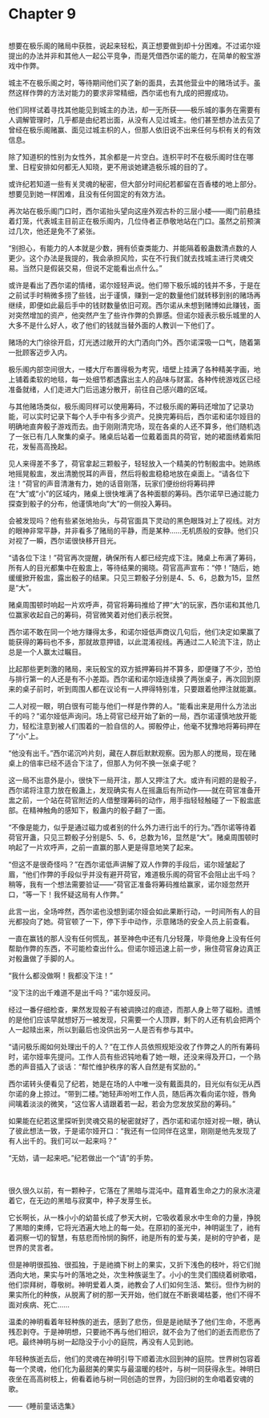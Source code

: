 # Chapter 9

<br>
想要在极乐阁的赌局中获胜，说起来轻松，真正想要做到却十分困难。不过诺尔娅提出的办法并非和其他人一起公平竞争，而是凭借西尔诺的能力，在简单的骰宝游戏中作弊。

城主不在极乐阁之时，等待期间他们买了新的面具，去其他营业中的赌场试手。虽然这样作弊的方法对能力的要求非常精细，西尔诺也有九成的把握成功。

他们同样试着寻找其他能见到城主的办法，却一无所获——极乐城的事务在需要有人调解管理时，几乎都是由纪若出面，从没有人见过城主。他们甚至想办法去见了曾经在极乐阁赌赢、面见过城主枳的人，但那人依旧说不出来任何与枳有关的有效信息。

除了知道枳的性别为女性外，其余都是一片空白。连枳平时不在极乐阁时住在哪里、日程安排如何都无人知晓，更不用谈她建造极乐城的目的了。

或许纪若知道一些有关灵魂的秘密，但大部分时间纪若都留在百香楼的地上部分。想要见到她一样困难，且没有任何固定的有效方法。

再次站在极乐阁门口时，西尔诺抬头望向这座外观古朴的三层小楼——阁门前悬挂着灯笼，代表城主目前正在极乐阁内，几位侍者正恭敬地站在门口。虽然之前预演过几次，他还是免不了紧张。

“别担心，有能力的人本就是少数，拥有侦查类能力、并能隔着骰蛊数清点数的人更少。这个办法是我提的，我会承担风险，实在不行我们就去找城主进行灵魂交易。当然只是假装交易，但说不定能看出点什么。”

或许是看出了西尔诺的情绪，诺尔娅轻声说。他们带下极乐城的钱并不多，于是在之前试手时稍微多捞了些钱，出于谨慎，赚到一定的数量他们就转移到别的赌场再继续，即便如此最后手中的钱财数量依旧可观。西尔诺从未想到赌博如此赚钱，面对突然增加的资产，他突然产生了些许作弊的负罪感。但诺尔娅表示极乐城里的人大多不是什么好人，收了他们的钱就当替外面的人教训一下他们了。

赌场的大门徐徐开启，灯光透过敞开的大门洒向门外。西尔诺深吸一口气，随着第一批顾客迈步入内。

极乐阁内部空间很大，一楼大厅布置得极为考究，墙壁上挂满了各种精美字画，地上铺着柔软的地毯，每一处细节都透露出主人的品味与财富。各种传统游戏区已经准备就绪，人们走进大门后迅速分散开，前往自己感兴趣的区域。

与其他赌场类似，极乐阁同样可以使用筹码，不过极乐阁的筹码还增加了记录功能，可以实时记录下每个人手中有多少资产。兑换完筹码后，西尔诺和诺尔娅目的明确地直奔骰子游戏而去。由于刚刚清完场，现在各桌的人还不算多，他们随机选了一张已有几人聚集的桌子。赌桌后站着一位戴着面具的荷官，她的裙面绣着紫阳花，发髻高高挽起。

见人来得差不多了，荷官拿起三颗骰子，轻轻放入一个精美的竹制骰盅中。她熟练地摇晃骰盅，发出清脆悦耳的声音，然后将骰盅稳稳地放在桌面上。“请各位下注！”荷官的声音清澈有力，她的话音刚落，玩家们便纷纷将筹码押在“大”或“小”的区域内，赌桌上很快堆满了各种面额的筹码。西尔诺早已通过能力探查到骰子的分布，他谨慎地向“大”的一侧投入筹码。

会被发现吗？他有些紧张地抬头，与荷官面具下灵动的黑色眼珠对上了视线。对方的眼神非常平静，并非看多了赌局的平静，而是某种……无机质般的安静。他们只对视了一瞬，西尔诺很快移开目光。

“请各位下注！”荷官再次提醒，确保所有人都已经完成下注。赌桌上布满了筹码，所有人的目光都集中在骰盅上，等待结果的揭晓。荷官高声宣布：“停！”随后，她缓缓掀开骰盅，露出骰子的结果。只见三颗骰子分别是4、5、6，总数为15，显然是“大”。

赌桌周围顿时响起一片欢呼声，荷官将筹码推给了押“大”的玩家，西尔诺和其他几位赢家收起自己的筹码，荷官微笑着对他们表示祝贺。

西尔诺不敢在同一个地方赚得太多，和诺尔娅低声商议几句后，他们决定如果赢了能获得的筹码也不多，那就故意押错，以此混淆视线。再通过二人轮流下注，防止总是一个人赢太过瞩目。

比起那些更刺激的赌局，来玩骰宝的双方抵押筹码并不算多，即便赚了不少，恐怕与排行第一的人还是有不小差距。西尔诺和诺尔娅连续换了两张桌子，再次回到原来的桌子前时，听到周围人都在议论有一人押得特别准，只要跟着他押注就能赢。

二人对视一眼，明白很有可能与他们一样是作弊的人。“能看出来是用什么方法出千的吗？”诺尔娅低声询问。场上荷官已经开始了新的一局，西尔诺谨慎地放开能力，轻松注意到被人们围着的一脸自信的人。掷骰停止，他毫不犹豫地将筹码押在了“小”上。

“他没有出千。”西尔诺沉吟片刻，藏在人群后默默观察。因为那人的搅局，现在赌桌上的倍率已经不适合下注了，但那人为何不换一张桌子呢？

这一局不出意外是小，很快下一局开注，那人又押注了大。或许有问题的是骰子，西尔诺将注意力放在骰蛊上，发现确实有人在摇蛊后有所动作——就在荷官准备开盅之前，一个站在荷官附近的人借整理筹码的动作，用手指轻轻触碰了一下骰盅底部。在精神触角的感知下，骰蛊内的骰子翻了一面。

“不像是能力，似乎是通过磁力或者别的什么外力进行出千的行为。”西尔诺等待着荷官开蛊，只见三颗骰子分别是5、5、6，总数为16，显然是“大”。赌桌周围顿时响起了一片欢呼声，之前一直赢的那人更是得意地笑了起来。

“但这不是很奇怪吗？”在西尔诺低声讲解了双人作弊的手段后，诺尔娅皱起了眉，“他们作弊的手段似乎并没有避开荷官，难道极乐阁的荷官不会阻止出千吗？稍等，我有一个想法需要验证——”荷官正准备将筹码推给赢家，诺尔娅忽然开口，“等一下！我怀疑这局有人作弊。”

此言一出，全场哗然，西尔诺也没想到诺尔娅会如此果断行动，一时间所有人的目光都投向了她。荷官顿了一下，停下手中动作，示意赌场的安全人员上前查看。

一直在赢钱的那人没有任何慌乱，甚至神色中还有几分轻蔑，毕竟他身上没有任何帮助作弊的东西，不可能检查出什么。但诺尔娅迅速上前一步，揪住荷官身边真正对骰蛊做了手脚的人。

“我什么都没做啊！我都没下注！”

“没下注的出千难道不是出千吗？”诺尔娅反问。

经过一番仔细检查，果然发现骰子有被调换过的痕迹，而那人身上带了磁粉。遗憾的是他们应该早就想好万一被发现，只需要一个人顶罪，剩下的人还有机会把两个人一起赎出来，所以到最后也没供出另一人是否有参与其中。

“请问极乐阁如何处理出千的人？”在工作人员依照规矩没收了作弊之人的所有筹码时，诺尔娅率先提问。工作人员有些迟钝地看了她一眼，还没来得及开口，一个熟悉的声音插入了谈话：“帮忙维护秩序的客人自然是有奖励的。”

西尔诺转头便看见了纪若，她是在场的人中唯一没有戴面具的，目光似有似无从西尔诺的身上掠过。“带到二楼。”她轻声吩咐工作人员，随后再次看向诺尔娅，唇角间噙着淡淡的微笑，“这位客人请跟着若一起，若会为您发放奖励的筹码。”

如果能在纪若这里探听到灵魂交易的秘密就好了，西尔诺和诺尔娅对视一眼，确认了彼此想法一致，于是诺尔娅开口：“我还有一位同伴在这里，刚刚是他先发现了有人出千的。我们可以一起来吗？”

“无妨，请一起来吧。”纪若做出一个“请”的手势。

<br>

很久很久以前，有一颗种子，它落在了黑暗与混沌中。蕴育着生命之力的泉水浇灌着它，在无边的黑暗与寂寞中，种子发芽生长。

它长啊长，从一株小小的幼苗长成了参天大树，它吸收着泉水中生命的力量，挣脱了黑暗的束缚，它将光洒遍大地上的每一处。在原初的圣光中，神明诞生了，祂有着洞察一切的智慧，有慈悲而怜悯的胸怀，祂是所有的爱与美，是树的守护者，是世界的灵言者。

但是神明很孤独、很孤独，于是祂摘下树上的果实，又折下浅色的枝叶，将它们抛洒向大地，果实与叶的落地之处，次生种族诞生了。小小的生灵们围绕着树歌唱，他们崇拜树，尊敬树。神明爱着人类，祂教会了人们如何生活、繁衍。但作为树的果实所化的种族，从脱离了树的那一天开始，他们就在不断衰竭枯萎，他们不得不面对疾病、死亡……

温柔的神明看着年轻种族的逝去，感到了悲伤，但是是祂赋予了他们生命，不愿再残忍剥夺。于是神明想，只要祂不再与他们相识，就不会为了他们的逝去而悲伤了吧。最终神明与树一起隐没于小小的庭院，再没有人见到祂。

年轻种族逝去后，他们的灵魂在神明引导下顺着流水回到神的庭院。世界树包容着每一个灵魂，他们化为最甜美的果实与最温暖的枝叶，与树一同获得永生。神明日夜坐在高高树枝上，俯看着祂与树一同创造的世界，为回归树的生命唱着安魂的歌。

——《睡前童话选集》
